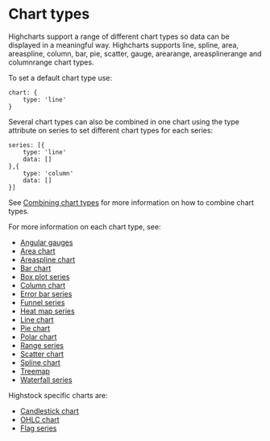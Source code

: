 Chart types
===========

Highcharts support a range of different chart types so data can be displayed in a meaningful way. Highcharts supports line, spline, area, areaspline, column, bar, pie, scatter, gauge, arearange, areasplinerange and columnrange chart types.

To set a default chart type use:

    
    chart: {
        type: 'line'
    }

Several chart types can also be combined in one chart using the type attribute on series to set different chart types for each series:

    
    series: [{
        type: 'line'
        data: []
    },{
        type: 'column'
        data: []
    }]
    

See [Combining chart types](chart-and-series-types/combining-chart-types) for more information on how to combine chart types.

For more information on each chart type, see:

*   [Angular gauges](chart-and-series-types/angular-gauges)
*   [Area chart](chart-and-series-types/area-chart)
*   [Areaspline chart](chart-and-series-types/areaspline-chart)
*   [Bar chart](chart-and-series-types/bar-chart)
*   [Box plot series](chart-and-series-types/box-plot-series)
*   [Column chart](chart-and-series-types/column-chart)
*   [Error bar series](chart-and-series-types/error-bar-series)
*   [Funnel series](chart-and-series-types/funnel-series)
*   [Heat map series](chart-and-series-types/heatmap)
*   [Line chart](chart-and-series-types/line-chart)
*   [Pie chart](chart-and-series-types/pie-chart)
*   [Polar chart](chart-and-series-types/polar-chart)
*   [Range series](chart-and-series-types/range-series)
*   [Scatter chart](chart-and-series-types/scatter-chart)
*   [Spline chart](chart-and-series-types/spline-chart)
*   [Treemap](chart-and-series-types/treemap)
*   [Waterfall series](chart-and-series-types/waterfall-series)

Highstock specific charts are:

*   [Candlestick chart](chart-and-series-types/candlestick-chart)
*   [OHLC chart](chart-and-series-types/ohlc-chart)
*   [Flag series](chart-and-series-types/flag-series)
